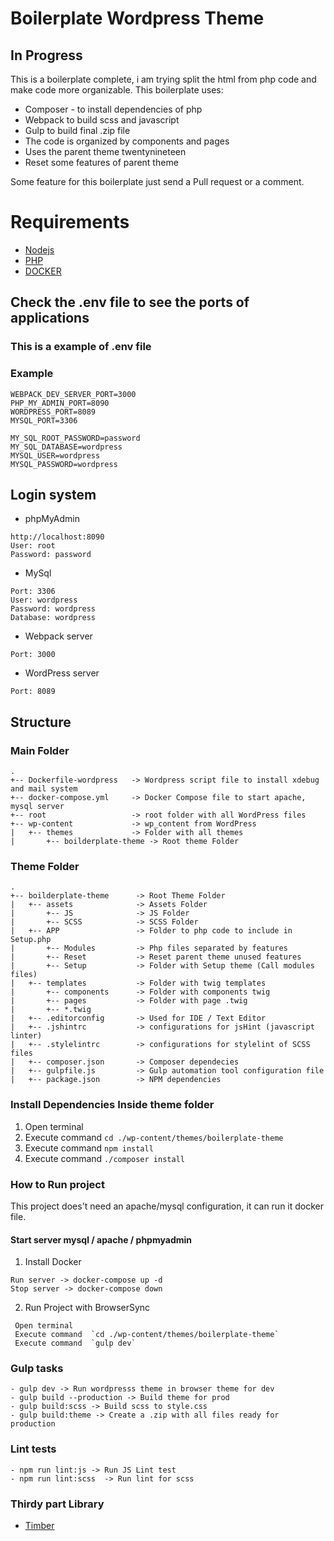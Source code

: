 # Boilerplate Wordpress Theme

 ## In Progress ## 
 
  This is a boilerplate complete, i am trying split the html from php code and make code more organizable.
 This boilerplate uses:
 - Composer - to install dependencies of php
 - Webpack to build scss and javascript
 - Gulp to build final .zip file
 - The code is organized by components and pages
 - Uses the parent theme twentynineteen
 - Reset some features of parent theme
 
Some feature for this boilerplate just send a Pull request or a comment.

# Requirements

 - [Nodejs](https://nodejs.org/en/download/)
-  [PHP](http://php.net/)
-  [DOCKER](https://docs.docker.com/)


## Check the .env file to see the ports of applications

### This is a example of .env file
### Example
```
WEBPACK_DEV_SERVER_PORT=3000
PHP_MY_ADMIN_PORT=8090
WORDPRESS_PORT=8089
MYSQL_PORT=3306

MY_SQL_ROOT_PASSWORD=password
MY_SQL_DATABASE=wordpress
MYSQL_USER=wordpress
MYSQL_PASSWORD=wordpress
```


## Login system
- phpMyAdmin
```
http://localhost:8090
User: root
Password: password
```

- MySql
```
Port: 3306
User: wordpress
Password: wordpress
Database: wordpress
```

- Webpack server
```
Port: 3000
```

- WordPress server
```
Port: 8089
```

## Structure

### Main Folder
 ```
.
+-- Dockerfile-wordpress   -> Wordpress script file to install xdebug and mail system
+-- docker-compose.yml     -> Docker Compose file to start apache, mysql server
+-- root                   -> root folder with all WordPress files
+-- wp-content             -> wp_content from WordPress
|   +-- themes             -> Folder with all themes
|   	+-- boilderplate-theme -> Root theme Folder
```


### Theme Folder

 ```
.
+-- boilderplate-theme      -> Root Theme Folder
|	+-- assets              -> Assets Folder
|		+-- JS              -> JS Folder
|		+-- SCSS            -> SCSS Folder
|   +-- APP                 -> Folder to php code to include in Setup.php
|       +-- Modules         -> Php files separated by features
|       +-- Reset           -> Reset parent theme unused features
|       +-- Setup           -> Folder with Setup theme (Call modules files)
|   +-- templates           -> Folder with twig templates
|       +-- components      -> Folder with components twig
|       +-- pages           -> Folder with page .twig
|   	+-- *.twig
|   +-- .editorconfig       -> Used for IDE / Text Editor
|   +-- .jshintrc           -> configurations for jsHint (javascript linter)
|   +-- .stylelintrc        -> configurations for stylelint of SCSS files
|   +-- composer.json       -> Composer dependecies
|   +-- gulpfile.js         -> Gulp automation tool configuration file
|   +-- package.json        -> NPM dependencies
```

### Install Dependencies Inside theme folder

 1. Open terminal
 2. Execute command  `cd ./wp-content/themes/boilerplate-theme`
 3. Execute command `npm install`
 4. Execute command `./composer install`

### How to Run project

This project does't need an apache/mysql configuration, it can run it docker file.

#### Start server mysql / apache / phpmyadmin

 1. Install Docker
 ```
 Run server -> docker-compose up -d
 Stop server -> docker-compose down
```

2. Run Project with BrowserSync
 ```
  Open terminal
  Execute command  `cd ./wp-content/themes/boilerplate-theme`
  Execute command  `gulp dev`
```

### Gulp tasks

 ```
 - gulp dev -> Run wordpresss theme in browser theme for dev
 - gulp build --production -> Build theme for prod
 - gulp build:scss -> Build scss to style.css
 - gulp build:theme -> Create a .zip with all files ready for production
```

### Lint tests

 ```
 - npm run lint:js -> Run JS Lint test
 - npm run lint:scss  -> Run lint for scss
```

### Thirdy part Library

-  [Timber](https://timber.github.io/docs/)


